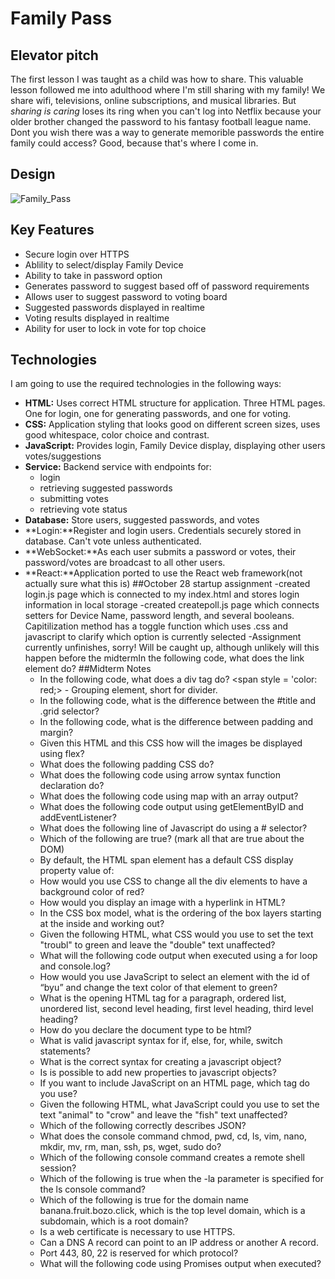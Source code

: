 # Family Pass
## **Elevator pitch**
The first lesson I was taught as a child was how to share. This valuable lesson followed me into adulthood where I'm still sharing with my family! We share wifi, televisions, online subscriptions, and musical libraries. But _sharing is caring_ loses its ring when you can't log into Netflix because your older brother changed the password to his fantasy football league name. Dont you wish there was a way to generate memorible passwords the entire family could access? Good, because that's where I come in.

## **Design**

![Family_Pass](https://github.com/adrawcoulson/startup/assets/108026507/11ad797f-e938-4042-8faf-3b5c5ecc6c53)

## **Key Features**
- Secure login over HTTPS
- Ablility to select/display Family Device
- Ability to take in password option
- Generates password to suggest based off of password requirements
- Allows user to suggest password to voting board
- Suggested passwords displayed in realtime
- Voting results displayed in realtime
- Ability for user to lock in vote for top choice

## Technologies
I am going to use the required technologies in the following ways:
- **HTML:** Uses correct HTML structure for application. Three HTML pages. One for login, one for generating passwords, and one for voting.
- **CSS:** Application styling that looks good on different screen sizes, uses good whitespace, color choice and contrast.
- **JavaScript:** Provides login, Family Device display, displaying other users votes/suggestions
- **Service:** Backend service with endpoints for:
    - login
    - retrieving suggested passwords
    - submitting votes
    - retrieving vote status
- **Database:** Store users, suggested passwords, and votes
- **Login:**Register and login users. Credentials securely stored in database. Can't vote unless authenticated.
- **WebSocket:**As each user submits a password or votes, their password/votes are broadcast to all other users. 
- **React:**Application ported to use the React web framework(not actually sure what this is)
##October 28 startup assignment
-created login.js page which is connected to my index.html and stores login information in local storage
-created createpoll.js page which connects setters for Device Name, password length, and several booleans. Capitilization method
has a toggle function which uses .css and javascript to clarify which option is currently selected
-Assignment currently unfinishes, sorry! Will be caught up, although unlikely will this happen before the midtermIn the following code, what does the link element do?
##Midterm Notes
    - In the following code,  what does a div tag do?
  <span style = 'color: red;> - Grouping element, short for divider. </span>
    - In the following code, what is the difference between the #title and .grid selector?
    - In the following code, what is the difference between padding and margin?
    - Given this HTML and this CSS how will the images be displayed using flex?
    - What does the following padding CSS do?
    - What does the following code using arrow syntax function declaration do?
    - What does the following code using map with an array output?
    - What does the following code output using getElementByID and addEventListener?
    - What does the following line of Javascript do using a # selector?
    - Which of the following are true? (mark all that are true about the DOM)
    - By default, the HTML span element has a default CSS display property value of: 
    - How would you use CSS to change all the div elements to have a background color of red?
    - How would you display an image with a hyperlink in HTML?
    - In the CSS box model, what is the ordering of the box layers starting at the inside and working out?
    - Given the following HTML, what CSS would you use to set the text "troubl" to green and leave the "double" text unaffected?
    - What will the following code output when executed using a for loop and console.log?
    - How would you use JavaScript to select an element with the id of “byu” and change the text color of that element to green?
    - What is the opening HTML tag for a paragraph, ordered list, unordered list, second level heading, first level heading, third level heading?
    - How do you declare the document type to be html?
    - What is valid javascript syntax for if, else, for, while, switch statements?
    - What is the correct syntax for creating a javascript object?
    - Is is possible to add new properties to javascript objects?
    - If you want to include JavaScript on an HTML page, which tag do you use?
    - Given the following HTML, what JavaScript could you use to set the text "animal" to "crow" and leave the "fish" text unaffected?
    - Which of the following correctly describes JSON?
    - What does the console command chmod, pwd, cd, ls, vim, nano, mkdir, mv, rm, man, ssh, ps, wget, sudo  do?
    - Which of the following console command creates a remote shell session?
    - Which of the following is true when the -la parameter is specified for the ls console command?
    - Which of the following is true for the domain name banana.fruit.bozo.click, which is the top level domain, which is a subdomain, which is a root domain?
    - Is a web certificate is necessary to use HTTPS.
    - Can a DNS A record can point to an IP address or another A record.
    - Port 443, 80, 22 is reserved for which protocol?
    - What will the following code using Promises output when executed?
     

